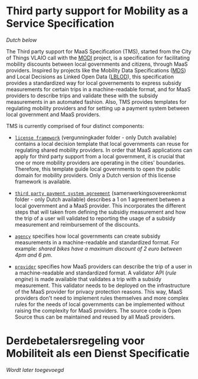 # Third party support for Mobility as a Service Specification
_Dutch below_

The Third party support for MaaS Specification (TMS), started from the City of Things VLAIO call with the [MODI](https://www.vlaio.be/nl/andere-doelgroepen/city-things-slimme-steden-en-gemeenten/city-things#MoDi2B) project, is a specification for facilitating mobility discounts between local governments and citizens, through MaaS providers. Inspired by projects like the Mobility Data Specifications ([MDS](https://github.com/openmobilityfoundation/mobility-data-specification)) and Local Decisions as Linked Open Data ([LBLOD](https://github.com/lblod)), this specification provides a standardized way for local governements to express subsidy measurements for certain trips in a machine-readable format, and for MaaS providers to describe trips and validate these with the subsidy measurements in an automated fashion. Also, TMS provides templates for regulating mobility providers and for setting up a payment system between local government and MaaS providers.

TMS is currently comprised of four distinct components:

* [`license framework`](vergunningkader) (vergunningkader folder - only Dutch available) contains a local decision template that local governments can reuse for regulating shared mobility providers. In order that MaaS applications can apply for third party support from a local government, it is crucial that one or more mobility providers are operating in the cities' boundaries. Therefore, this template guide local governments to open the public domain for mobility providers. Only a Dutch version of this license framework is available.

* [`third party payment system agreement`](samenwerkingsovereenkomst) (samenwerkingsovereenkomst folder - only Dutch available) describes a 1 on 1 agreement between a local government and a MaaS provider. This incorporates the different steps that will taken from defining the subsidiy measurement and how the trip of a user will validated to reporting the usage of a subsidy measurement and reimbursement of the discounts.

* [`agency`](agency) specifies how local governments can create subsidy measurements in a machine-readable and standardized format. For example: _shared bikes have a maximum discount of 2 euro between 4pm and 6 pm_.

* [`provider`](provider) specifies how MaaS providers can describe the trip of a user in a machine-readable and standardized format. A validator API (_rule engine_) is made available that validates a trip with a subsidy measurement. This validator needs to be deployed on the infrastructure of the MaaS provider for privacy protection reasons. This way, MaaS providers don't need to implement rules themselves and more complex rules for the needs of local governments can be implemented without raising the complexity for MaaS providers. The source code is Open Source thus can be maintained and reused by all MaaS providers.


# Derdebetalersregeling voor Mobiliteit als een Dienst Specificatie

_Wordt later toegevoegd_
